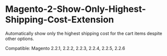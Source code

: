 # Magento-2-Show-Only-Highest-Shipping-Cost-Extension
Automatically show only the highest shipping cost for the cart items despite other options.

Compatible: Magento 2.2.1, 2.2.2, 2.2.3, 2.2.4, 2.2.5, 2.2.6
